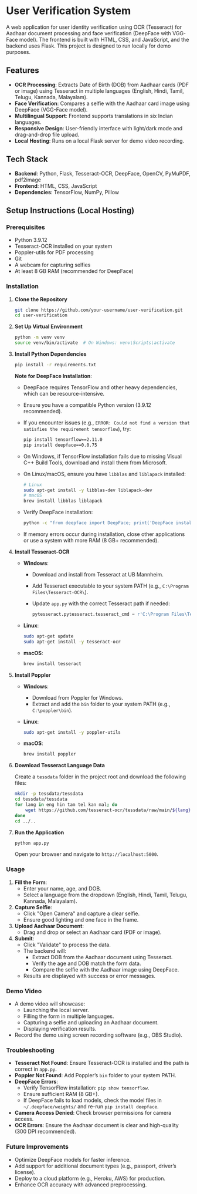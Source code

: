 # User Verification System

A web application for user identity verification using OCR (Tesseract) for Aadhaar document processing and face verification (DeepFace with VGG-Face model). The frontend is built with HTML, CSS, and JavaScript, and the backend uses Flask. This project is designed to run locally for demo purposes.

## Features

- **OCR Processing**: Extracts Date of Birth (DOB) from Aadhaar cards (PDF or image) using Tesseract in multiple languages (English, Hindi, Tamil, Telugu, Kannada, Malayalam).
- **Face Verification**: Compares a selfie with the Aadhaar card image using DeepFace (VGG-Face model).
- **Multilingual Support**: Frontend supports translations in six Indian languages.
- **Responsive Design**: User-friendly interface with light/dark mode and drag-and-drop file upload.
- **Local Hosting**: Runs on a local Flask server for demo video recording.

## Tech Stack

- **Backend**: Python, Flask, Tesseract-OCR, DeepFace, OpenCV, PyMuPDF, pdf2image
- **Frontend**: HTML, CSS, JavaScript
- **Dependencies**: TensorFlow, NumPy, Pillow

## Setup Instructions (Local Hosting)

### Prerequisites

- Python 3.9.12
- Tesseract-OCR installed on your system
- Poppler-utils for PDF processing
- Git
- A webcam for capturing selfies
- At least 8 GB RAM (recommended for DeepFace)

### Installation

1. **Clone the Repository**

   ```bash
   git clone https://github.com/your-username/user-verification.git
   cd user-verification
   ```

2. **Set Up Virtual Environment**

   ```bash
   python -m venv venv
   source venv/bin/activate  # On Windows: venv\Scripts\activate
   ```

3. **Install Python Dependencies**

   ```bash
   pip install -r requirements.txt
   ```

   **Note for DeepFace Installation**:

   - DeepFace requires TensorFlow and other heavy dependencies, which can be resource-intensive.

   - Ensure you have a compatible Python version (3.9.12 recommended).

   - If you encounter issues (e.g., `ERROR: Could not find a version that satisfies the requirement tensorflow`), try:

     ```bash
     pip install tensorflow==2.11.0
     pip install deepface==0.0.75
     ```

   - On Windows, if TensorFlow installation fails due to missing Visual C++ Build Tools, download and install them from Microsoft.

   - On Linux/macOS, ensure you have `libblas` and `liblapack` installed:

     ```bash
     # Linux
     sudo apt-get install -y libblas-dev liblapack-dev
     # macOS
     brew install libblas liblapack
     ```

   - Verify DeepFace installation:

     ```bash
     python -c "from deepface import DeepFace; print('DeepFace installed')"
     ```

   - If memory errors occur during installation, close other applications or use a system with more RAM (8 GB+ recommended).

4. **Install Tesseract-OCR**

   - **Windows**:

     - Download and install from Tesseract at UB Mannheim.

     - Add Tesseract executable to your system PATH (e.g., `C:\Program Files\Tesseract-OCR\`).

     - Update `app.py` with the correct Tesseract path if needed:

       ```python
       pytesseract.pytesseract.tesseract_cmd = r'C:\Program Files\Tesseract-OCR\tesseract.exe'
       ```

   - **Linux**:

     ```bash
     sudo apt-get update
     sudo apt-get install -y tesseract-ocr
     ```

   - **macOS**:

     ```bash
     brew install tesseract
     ```

5. **Install Poppler**

   - **Windows**:

     - Download from Poppler for Windows.
     - Extract and add the `bin` folder to your system PATH (e.g., `C:\poppler\bin`).

   - **Linux**:

     ```bash
     sudo apt-get install -y poppler-utils
     ```

   - **macOS**:

     ```bash
     brew install poppler
     ```

6. **Download Tesseract Language Data**

   Create a `tessdata` folder in the project root and download the following files:

   ```bash
   mkdir -p tessdata/tessdata
   cd tessdata/tessdata
   for lang in eng hin tam tel kan mal; do
       wget https://github.com/tesseract-ocr/tessdata/raw/main/${lang}.traineddata
   done
   cd ../..
   ```

7. **Run the Application**

   ```bash
   python app.py
   ```

   Open your browser and navigate to `http://localhost:5000`.

### Usage

1. **Fill the Form**:
   - Enter your name, age, and DOB.
   - Select a language from the dropdown (English, Hindi, Tamil, Telugu, Kannada, Malayalam).
2. **Capture Selfie**:
   - Click "Open Camera" and capture a clear selfie.
   - Ensure good lighting and one face in the frame.
3. **Upload Aadhaar Document**:
   - Drag and drop or select an Aadhaar card (PDF or image).
4. **Submit**:
   - Click "Validate" to process the data.
   - The backend will:
     - Extract DOB from the Aadhaar document using Tesseract.
     - Verify the age and DOB match the form data.
     - Compare the selfie with the Aadhaar image using DeepFace.
   - Results are displayed with success or error messages.

### Demo Video

- A demo video will showcase:
  - Launching the local server.
  - Filling the form in multiple languages.
  - Capturing a selfie and uploading an Aadhaar document.
  - Displaying verification results.
- Record the demo using screen recording software (e.g., OBS Studio).

### Troubleshooting

- **Tesseract Not Found**: Ensure Tesseract-OCR is installed and the path is correct in `app.py`.
- **Poppler Not Found**: Add Poppler’s `bin` folder to your system PATH.
- **DeepFace Errors**:
  - Verify TensorFlow installation: `pip show tensorflow`.
  - Ensure sufficient RAM (8 GB+).
  - If DeepFace fails to load models, check the model files in `~/.deepface/weights/` and re-run `pip install deepface`.
- **Camera Access Denied**: Check browser permissions for camera access.
- **OCR Errors**: Ensure the Aadhaar document is clear and high-quality (300 DPI recommended).

### Future Improvements

- Optimize DeepFace models for faster inference.
- Add support for additional document types (e.g., passport, driver’s license).
- Deploy to a cloud platform (e.g., Heroku, AWS) for production.
- Enhance OCR accuracy with advanced preprocessing.

### 
